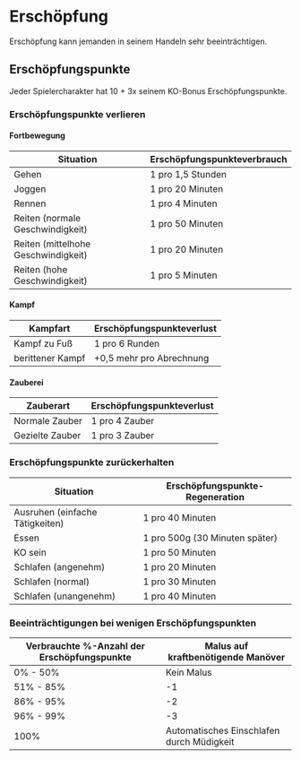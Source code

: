 # Erschöpfung

Erschöpfung kann jemanden in seinem Handeln sehr beeinträchtigen.

## Erschöpfungspunkte

Jeder Spielercharakter hat 10 + 3x seinem KO-Bonus Erschöpfungspunkte.

### Erschöpfungspunkte verlieren

#### Fortbewegung

| Situation | Erschöpfungspunkteverbrauch |
| - | - |
| Gehen | 1 pro 1,5 Stunden |
| Joggen | 1 pro 20 Minuten |
| Rennen | 1 pro 4 Minuten |
| Reiten (normale Geschwindigkeit) | 1 pro 50 Minuten |
| Reiten (mittelhohe Geschwindigkeit) | 1 pro 20 Minuten |
| Reiten (hohe Geschwindigkeit) | 1 pro 5 Minuten |

#### Kampf

| Kampfart | Erschöpfungspunkteverlust |
| - | - |
| Kampf zu Fuß | 1 pro 6 Runden |
| berittener Kampf | +0,5 mehr pro Abrechnung |

#### Zauberei

| Zauberart | Erschöpfungspunkteverlust |
| - | - |
| Normale Zauber | 1 pro 4 Zauber |
| Gezielte Zauber | 1 pro 3 Zauber |

### Erschöpfungspunkte zurückerhalten

| Situation | Erschöpfungspunkte-Regeneration |
| - | - |
| Ausruhen (einfache Tätigkeiten) | 1 pro 40 Minuten |
| Essen | 1 pro 500g (30 Minuten später) |
| KO sein | 1 pro 50 Minuten |
| Schlafen (angenehm) | 1 pro 20 Minuten |
| Schlafen (normal) | 1 pro 30 Minuten |
| Schlafen (unangenehm) | 1 pro 40 Minuten |

### Beeinträchtigungen bei wenigen Erschöpfungspunkten

| Verbrauchte %-Anzahl der Erschöpfungspunkte | Malus auf kraftbenötigende Manöver |
| - | - |
| 0% - 50% | Kein Malus |
| 51% - 85% | -1 |
| 86% - 95% | -2 |
| 96% - 99% | -3 |
| 100% | Automatisches Einschlafen durch Müdigkeit |

